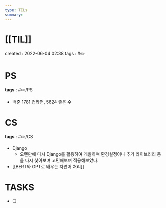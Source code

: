 ```yaml
---
type: TILs
summary: 
---
```


# [[TIL]]
created : 2022-06-04 02:38
tags : #✏️

# PS
**tags** : #✏️/PS
- 백준 1781 컵라면, 5624 좋은 수

# CS
**tags** : #✏️/CS
- Django
	- 오랜만에 다시 Django를 활용하여 개발하며 환경설정이나 추가 라이브러리 등을 다시 찾아보며 고민해보며 적용해보았다.
- [[BERT와 GPT로 배우는 자연어 처리]]

# TASKS
- [ ] 
